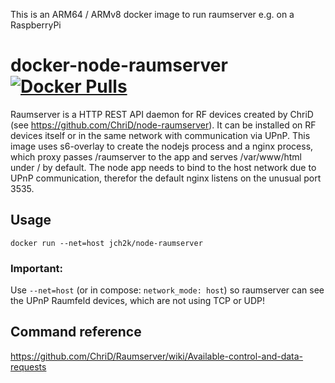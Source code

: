 This is an ARM64 / ARMv8 docker image to run raumserver e.g. on a RaspberryPi

# docker-node-raumserver [![Docker Pulls](https://img.shields.io/docker/pulls/jch2k/node-raumserver.svg)](https://registry.hub.docker.com/u/jch2k/node-raumserver/)

Raumserver is a HTTP REST API daemon for RF devices created by ChriD (see https://github.com/ChriD/node-raumserver). It can be installed on RF devices itself or in the same network with communication via UPnP. This image uses s6-overlay to create the nodejs process and a nginx process, which proxy passes /raumserver to the app and serves /var/www/html under / by default. The node app needs to bind to the host network due to UPnP communication, therefor the default nginx listens on the unusual port 3535.

## Usage
```
docker run --net=host jch2k/node-raumserver
```

### Important:
Use `--net=host` (or in compose: `network_mode: host`) so raumserver can see the UPnP Raumfeld devices, which are not using TCP or UDP!


## Command reference
https://github.com/ChriD/Raumserver/wiki/Available-control-and-data-requests
